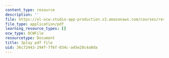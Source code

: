 ```yaml
---
content_type: resource
description: ''
file: https://ol-ocw-studio-app-production.s3.amazonaws.com/courses/res-3-002-collaborative-design-and-creative-expression-with-arduino-microcontrollers-january-iap-2017/36c72443294f7f6f034ca45e20c4a0da_2039256.pdf
file_type: application/pdf
learning_resource_types: []
ocw_type: OCWFile
resourcetype: Document
title: 3play pdf file
uid: 36c72443-294f-7f6f-034c-a45e20c4a0da
---
```

